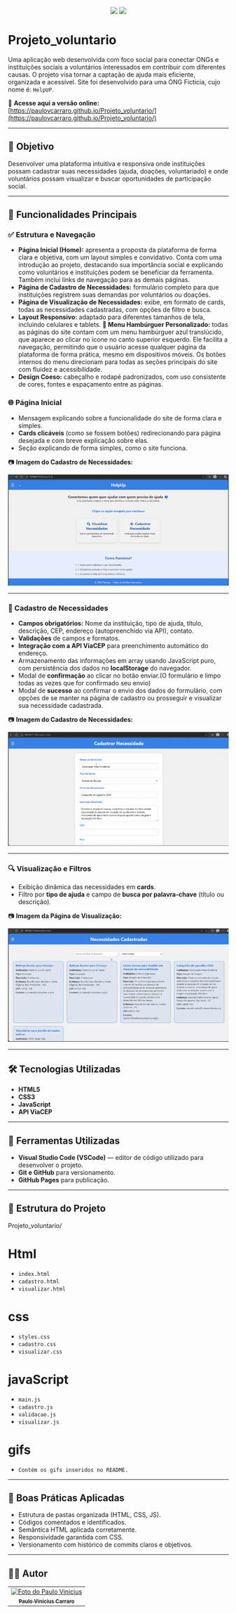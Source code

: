 <p align="center">
  <img src="https://img.shields.io/static/v1?label=LICENSE&message=UniCesumar&color=blue&labelColor=0a2540&style=for-the-badge"/>
  <img src="https://img.shields.io/static/v1?label=STATUS&message=Finalizado&color=blue&labelColor=0a2540&style=for-the-badge"/>
</p>

# Projeto_voluntario

Uma aplicação web desenvolvida com foco social para conectar ONGs e instituições sociais a voluntários interessados em contribuir com diferentes causas. O projeto visa tornar a captação de ajuda mais eficiente, organizada e acessível. Site foi desenvolvido para uma ONG Ficticia, cujo nome é: `HelpUP`.

🔗 **Acesse aqui a versão online:**  
[https://paulovcarraro.github.io/Projeto_voluntario/](https://paulovcarraro.github.io/Projeto_voluntario/)

---

## 📌 Objetivo

Desenvolver uma plataforma intuitiva e responsiva onde instituições possam cadastrar suas necessidades (ajuda, doações, voluntariado) e onde voluntários possam visualizar e buscar oportunidades de participação social.

---

## 🧩 Funcionalidades Principais

### ✅ Estrutura e Navegação

- **Página Inicial (Home):** apresenta a proposta da plataforma de forma clara e objetiva, com um layout simples e convidativo. Conta com uma introdução ao projeto, destacando sua importância social e explicando como voluntários e instituições podem se beneficiar da ferramenta. Também inclui links de navegação para as demais páginas.
- **Página de Cadastro de Necessidades:** formulário completo para que instituições registrem suas demandas por voluntários ou doações.
- **Página de Visualização de Necessidades:** exibe, em formato de cards, todas as necessidades cadastradas, com opções de filtro e busca.
- **Layout Responsivo:** adaptado para diferentes tamanhos de tela, incluindo celulares e tablets.
  **🍔 Menu Hambúrguer Personalizado:** todas as páginas do site contam com um menu hambúrguer azul translúcido, que aparece ao clicar no ícone no canto superior esquerdo. Ele facilita a navegação, permitindo que o usuário acesse qualquer página da plataforma de forma prática, mesmo em dispositivos móveis. Os botões internos do menu direcionam para todas as seções principais do site com fluidez e acessibilidade.
- **Design Coeso:** cabeçalho e rodapé padronizados, com uso consistente de cores, fontes e espaçamento entre as páginas.

### 🌐 Página Inicial

- Mensagem explicando sobre a funcionalidade do site de forma clara e simples.
- **Cards clicáveis** (como se fossem botões) redirecionando para página desejada e com breve explicação sobre elas.
- Seção explicando de forma simples, como o site funciona.

📷 **Imagem do Cadastro de Necessidades:**

![Página Inicial](./gifs/gif_pagina_inicial.gif)

---

### 📝 Cadastro de Necessidades

- **Campos obrigatórios:** Nome da instituição, tipo de ajuda, título, descrição, CEP, endereço (autopreenchido via API), contato.
- **Validações** de campos e formatos.
- **Integração com a API ViaCEP** para preenchimento automático do endereço.
- Armazenamento das informações em array usando JavaScript puro, com persistência dos dados no **localStorage** do navegador.
- Modal de **confirmação** ao clicar no botão enviar.(O formulário e limpo todas as vezes que for confirmado seu envio)
- Modal de **sucesso** ao confirmar o envio dos dados do formulário, com opções de se manter na página de cadastro ou prosseguir e visualizar sua necessidade cadastrada.

📷 **Imagem do Cadastro de Necessidades:**

![Cadastro de Necessidades](./gifs/pagina_cadastro.gif)

---

### 🔍 Visualização e Filtros

- Exibição dinâmica das necessidades em **cards**.
- Filtro por **tipo de ajuda** e campo de **busca por palavra-chave** (título ou descrição).

📷 **Imagem da Página de Visualização:**

![Visualização de Necessidades](./gifs/pagina-visualizar.gif)

---

## 🛠️ Tecnologias Utilizadas

- **HTML5**
- **CSS3**
- **JavaScript**
- **API ViaCEP**

---

## 🧰 Ferramentas Utilizadas

- **Visual Studio Code (VSCode)** — editor de código utilizado para desenvolver o projeto.
- **Git e GitHub** para versionamento.
- **GitHub Pages** para publicação.

---

## 📁 Estrutura do Projeto

Projeto_voluntario/

# Html

- `index.html`
- `cadastro.html`
- `visualizar.html`

# css

- `styles.css`
- `cadastro.css`
- `visualizar.css`

# javaScript

- `main.js`
- `cadastro.js`
- `validacao.js`
- `visualizar.js`

# gifs

- `Contém os gifs inseridos no README.`

---

## 🧠 Boas Práticas Aplicadas

- Estrutura de pastas organizada (HTML, CSS, JS).
- Códigos comentados e identificados.
- Semântica HTML aplicada corretamente.
- Responsividade garantida com CSS.
- Versionamento com histórico de commits claros e objetivos.

---

## 👨‍💻 Autor

<table>
  <tr>
    <td align="center">
      <a href="https://github.com/Paulovcarraro">
        <img src="https://github.com/Paulovcarraro.png" width="100px;" alt="Foto do Paulo Vinicius"/><br />
        <sub><b>Paulo Vinícius Carraro</b></sub>
      </a>
    </td>
  </tr>
</table>
